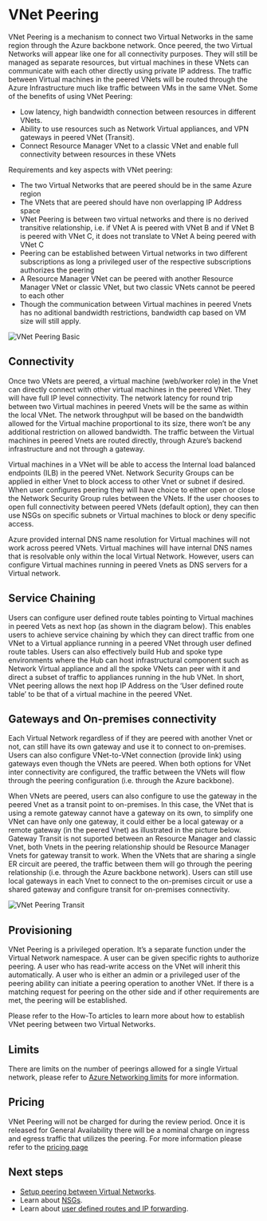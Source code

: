 <properties
   pageTitle="Azure Virtual Network Peering | Microsoft Azure"
   description="Learn about VNet Peering in Azure."
   services="virtual-network"
   documentationCenter="na"
   authors="narayanannamalai"
   manager="jefco"
   editor="tysonn" />
<tags
   ms.service="virtual-network"
   ms.devlang="na"
   ms.topic="get-started-article"
   ms.tgt_pltfrm="na"
   ms.workload="infrastructure-services"
   ms.date="07/28/2016"
   ms.author="narayan" />

# VNet Peering

VNet Peering is a mechanism to connect two Virtual Networks in the same region through the Azure backbone network. Once peered, the two Virtual Networks will appear like one for all connectivity purposes. They will still be managed as separate resources, but virtual machines in these VNets can communicate with each other directly using private IP address. The traffic between Virtual machines in the peered VNets will be routed through the Azure Infrastructure much like traffic between VMs in the same VNet. Some of the benefits of using VNet Peering:

- Low latency, high bandwidth connection between resources in different VNets.
- Ability to use resources such as Network Virtual appliances, and VPN gateways in peered VNet (Transit).
- Connect Resource Manager VNet to a classic VNet and enable full connectivity between resources in these VNets

Requirements and key aspects with VNet peering:

- The two Virtual Networks that are peered should be in the same Azure region
- The VNets that are peered should have non overlapping IP Address space
- VNet Peering is between two virtual networks and there is no derived transitive relationship, i.e. if VNet A is peered with VNet B and if VNet B is peered with VNet C, it does not translate to VNet A being peered with VNet C
- Peering can be established between Virtual networks in two different subscriptions as long a privileged user of the respective subscriptions authorizes the peering
- A Resource Manager VNet can be peered with another Resource Manager VNet or classic VNet, but two classic VNets cannot be peered to each other
- Though the communication between Virtual machines in peered Vnets has no aditional bandwidth restrictions, bandwidth cap based on VM size will still apply. 


![VNet Peering Basic](./media/virtual-networks-peering-overview/figure01.png)

## Connectivity 
Once two VNets are peered, a virtual machine (web/worker role) in the Vnet can directly connect with other virtual machines in the peered VNet. They will have full IP level connectivity. The network latency for round trip between two Virtual machines in peered Vnets will be the same as within the local VNet. The network throughput will be based on the bandwidth allowed for the Virtual machine proportional to its size, there won’t be any additional restriction on allowed bandwidth. The traffic between the Virtual machines in peered Vnets are routed directly, through Azure’s backend infrastructure and not through a gateway.

Virtual machines in a VNet will be able to access the Internal load balanced endpoints (ILB) in the peered VNet. Network Security Groups can be applied in either Vnet to block access to other Vnet or subnet if desired. When user configures peering they will have choice to either open or close the Network Security Group rules between the VNets. If the user chooses to open full connectivity between peered VNets (default option), they can then use NSGs on specific subnets or Virtual machines to block or deny specific access.

Azure provided internal DNS name resolution for Virtual machines will not work across peered VNets. Virtual machines will have internal DNS names that is resolvable only within the local Virtual Network. However, users can configure Virtual machines running in peered Vnets as DNS servers for a Virtual network. 

## Service Chaining
Users can configure user defined route tables pointing to Virtual machines in peered Vets as next hop (as shown in the diagram below). This enables users to achieve service chaining by which they can direct traffic from one VNet to a Virtual appliance running in a peered VNet through user defined route tables. Users can also effectively build Hub and spoke type environments where the Hub can host infrastructural component such as Network Virtual appliance and all the spoke VNets can peer with it and direct a subset of traffic to appliances running in the hub VNet. In short, VNet peering allows the next hop IP Address on the ‘User defined route table’ to be that of a virtual machine in the peered VNet.

## Gateways and On-premises connectivity
Each Virtual Network regardless of if they are peered with another Vnet or not, can still have its own gateway and use it to connect to on-premises. Users can also configure VNet-to-VNet connection (provide link) using gateways even though the VNets are peered. When both options for VNet inter connectivity are configured, the traffic between the VNets will flow through the peering configuration (i.e. through the Azure backbone). 

When VNets are peered, users can also configure to use the gateway in the peered Vnet as a transit point to on-premises. In this case, the VNet that is using a remote gateway cannot have a gateway on its own, to simplify one VNet can have only one gateway, it could either be a local gateway or a remote gateway (in the peered Vnet) as illustrated in the picture below. Gateway Transit is not suported between an Resource Manager and classic Vnet, both Vnets in the peering relationship should be Resource Manager Vnets for gateway transit to work.
When the VNets that are sharing a single ER circuit are peered, the traffic between them will go through the peering relationship (i.e. through the Azure backbone network). Users can still use local gateways in each Vnet to connect to the on-premises circuit or use a shared gateway and configure transit for on-premises connectivity.

![VNet Peering Transit](./media/virtual-networks-peering-overview/figure02.png)

## Provisioning
VNet Peering is a privileged operation. It’s a separate function under the Virtual Network namespace. A user can be given specific rights to authorize peering. A user who has read-write access on the VNet will inherit this automatically. A user who is either an admin or a privileged user of the peering ability can initiate a peering operation to another VNet. If there is a matching request for peering on the other side and if other requirements are met, the peering will be established. 

Please refer to the How-To articles to learn more about how to establish VNet peering between two Virtual Networks.

## Limits
There are limits on the number of peerings allowed for a single Virtual network, please refer to [Azure Networking limits](../azure-subscription-service-limits.md#networking-limits) for more information.

## Pricing
VNet Peering will not be charged for during the review period. Once it is released for General Availability there will be a nominal charge on ingress and egress traffic that utilizes the peering. For more information please refer to the [pricing page](https://azure.microsoft.com/pricing/details/virtual-network) 


## Next steps
- [Setup peering between Virtual Networks](virtual-networks-create-vnetpeering-arm-portal.md).
- Learn about [NSGs](virtual-networks-nsg.md).
- Learn about [user defined routes and IP forwarding](virtual-networks-udr-overview.md).
